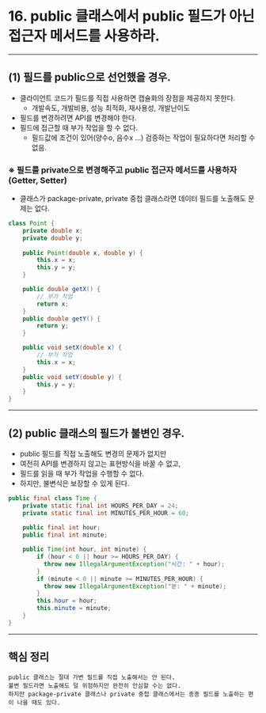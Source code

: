 # 16. public 클래스에서 public 필드가 아닌 접근자 메서드를 사용하라.

---

## (1) 필드를 public으로 선언했을 경우.
- 클라이언트 코드가 필드를 직접 사용하면 캡슐화의 장점을 제공하지 못한다.
  - 개발속도, 개발비용, 성능 최적화, 재사용성, 개발난이도
- 필드를 변경하려면 API를 변경해야 한다.
- 필드에 접근할 때 부가 작업을 할 수 없다.
  - 필드값에 조건이 있어(양수o, 음수x ...) 검증하는 작업이 필요하다면 처리할 수 없음.

### ※ 필드를 private으로 변경해주고 public 접근자 메서드를 사용하자(Getter, Setter)
- 클래스가 package-private, private 중첩 클래스라면 데이터 필드를 노출해도 문제는 없다.

```java
class Point {
    private double x;
    private double y;
    
    public Point(double x, double y) {
        this.x = x;
        this.y = y;
    }

    public double getX() {
        // 부가 작업
        return x;
    }
    public double getY() {
        return y;
    }

    public void setX(double x) {
        // 부가 작업
        this.x = x;
    }
    public void setY(double y) {
        this.y = y;
    }
}
```

---

## (2) public 클래스의 필드가 불변인 경우.

- public 필드를 직접 노출해도 변경의 문제가 없지만
- 여전히 API를 변경하지 않고는 표현방식을 바꿀 수 없고,
- 필드를 읽을 때 부가 작업을 수행할 수 없다.
- 하지만, 불변식은 보장할 수 있게 된다.
```java
public final class Time {
    private static final int HOURS_PER_DAY = 24;
    private static final int MINUTES_PER_HOUR = 60;
    
    public final int hour;
    public final int minute;

    public Time(int hour, int minute) {
        if (hour < 0 || hour >= HOURS_PER_DAY) {
          throw new IllegalArgumentException("시간: " + hour);
        }
        if (minute < 0 || minute >= MINUTES_PER_HOUR) {
          throw new IllegalArgumentException("분: " + minute);
        }
        this.hour = hour;
        this.minute = minute;
    }
}
```

---

## 핵심 정리

```
public 클래스는 절대 가변 필드를 직접 노출해서는 안 된다.
불변 필드라면 노출해도 덜 위험하지만 완전히 안심할 수는 없다.
하지만 package-private 클래스나 private 중첩 클래스에서는 종종 필드를 노출하는 편이 나을 때도 있다.
```